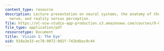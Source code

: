 ```yaml
---
content_type: resource
description: Lecture presentation on neural systems, the anatomy of the eye, the optic
  nerve, and reality versus perception.
file: https://ol-ocw-studio-app-production.s3.amazonaws.com/courses/9-01-introduction-to-neuroscience-fall-2007/918a3e33ec709072082f742bdbac8c44_09_vision1.pdf
file_type: application/pdf
resourcetype: Document
title: 'Vision 1: The Eye'
uid: 918a3e33-ec70-9072-082f-742bdbac8c44
---
```

